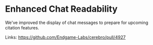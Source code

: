 # Enhanced Chat Readability

We've improved the display of chat messages to prepare for upcoming citation features.

Links:
https://github.com/Endgame-Labs/cerebro/pull/4927
